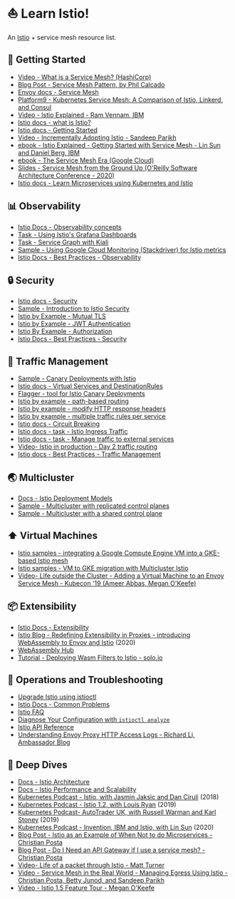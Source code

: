 # ⛵️ Learn Istio!

An [Istio](https://istio.io) + service mesh resource list.

## 🥳 Getting Started

- [Video - What is a Service Mesh? (HashiCorp)](https://www.youtube.com/watch?v=vh1YtWjfcyk)
- [Blog Post - Service Mesh Pattern, by Phil Calcado](https://philcalcado.com/2017/08/03/pattern_service_mesh.html)
- [Envoy docs - Service Mesh](https://www.envoyproxy.io/learn/service-mesh)
- [Platform9 - Kubernetes Service Mesh: A Comparison of Istio, Linkerd, and Consul](https://platform9.com/blog/kubernetes-service-mesh-a-comparison-of-istio-linkerd-and-consul/)
- [Video - Istio Explained - Ram Vennam, IBM](https://www.youtube.com/watch?v=6zDrLvpfCK4)
- [Istio docs - what is Istio? ](https://istio.io/docs/concepts/what-is-istio/)
- [Istio docs - Getting Started](https://istio.io/docs/setup/getting-started/)
- [Video - Incrementally Adopting Istio - Sandeep Parikh](https://www.youtube.com/watch?v=0cgTHQFXYPQ)
- [ebook - Istio Explained - Getting Started with Service Mesh - Lin Sun and Daniel Berg, IBM](https://www.ibm.com/account/reg/us-en/signup?formid=urx-42654)
- [ebook - The Service Mesh Era (Google Cloud)](https://services.google.com/fh/files/misc/the_service_mesh_era_architecting_securing_and_managing_microservices_with_istio_white_paper.pdf)
- [Slides - Service Mesh from the Ground Up (O'Reilly Software Architecture Conference - 2020)](http://bit.ly/istio-sacon)
- [Istio docs - Learn Microservices using Kubernetes and Istio](https://istio.io/docs/examples/microservices-istio/)

## 📊 Observability

- [Istio Docs - Observability concepts](https://istio.io/docs/concepts/observability/)
- [Task - Using Istio's Grafana Dashboards](https://istio.io/docs/tasks/telemetry/metrics/using-istio-dashboard/)
- [Task - Service Graph with Kiali ](https://istio.io/docs/tasks/telemetry/kiali/)
- [Sample - Using Google Cloud Monitoring (Stackdriver) for Istio metrics ](https://github.com/GoogleCloudPlatform/istio-samples/tree/master/istio-stackdriver)
- [Istio Docs - Best Practices - Observability](https://istio.io/docs/ops/best-practices/observability/)

## 🔒 Security

- [Istio docs - Security ](https://istio.io/docs/concepts/security/)
- [Sample - Introduction to Istio Security ](https://github.com/GoogleCloudPlatform/istio-samples/tree/master/security-intro)
- [Istio by Example - Mutual TLS](https://istiobyexample.dev/mtls)
- [Istio by Example - JWT Authentication](https://istiobyexample.dev/jwt)
- [Istio By Example - Authorization](https://istiobyexample.dev/authorization/)
- [Istio Docs - Best Practices - Security](https://istio.io/docs/ops/best-practices/security/)

## 🚦 Traffic Management

- [Sample - Canary Deployments with Istio](https://github.com/GoogleCloudPlatform/istio-samples/tree/master/istio-canary-gke)
- [Istio docs - Virtual Services and DestinationRules ](https://istio.io/docs/concepts/traffic-management/#rule-configuration)
- [Flagger - tool for Istio Canary Deployments](https://docs.flagger.app/tutorials/istio-progressive-delivery)
- [Istio by example - path-based routing](https://istiobyexample.dev/path-based-routing/)
- [Istio by example - modify HTTP response headers](https://istiobyexample.dev/response-headers/)
- [Istio by example - multiple traffic rules per service](https://istiobyexample.dev/multiple-traffic-rules/)
- [Istio docs - Circuit Breaking](https://istio.io/docs/tasks/traffic-management/circuit-breaking/)
- [Istio docs - task - Istio Ingress Traffic](https://istio.io/docs/tasks/traffic-management/ingress/ingress-control/)
- [Istio docs - task - Manage traffic to external services](https://istio.io/docs/tasks/traffic-management/egress/egress-control/)
- [Video- Istio in production - Day 2 traffic routing](https://www.youtube.com/watch?v=7cINRP0BFY8)
- [Istio docs - Best Practices - Traffic Management](https://istio.io/docs/ops/best-practices/traffic-management/)

## 🌏 Multicluster

- [Docs - Istio Deployment Models](https://istio.io/docs/ops/deployment/deployment-models/)
- [Sample - Multicluster with replicated control planes](https://github.com/GoogleCloudPlatform/istio-samples/tree/master/multicluster-gke/dual-control-plane)
- [Sample - Multicluster with a shared control plane ](https://github.com/GoogleCloudPlatform/istio-samples/tree/master/multicluster-gke/single-control-plane)


## ⬆️ Virtual Machines

- [Istio samples - integrating a Google Compute Engine VM into a GKE-based Istio mesh](https://github.com/GoogleCloudPlatform/istio-samples/tree/master/mesh-expansion-gce)
- [Istio samples - VM to GKE migration with Multicluster Istio](https://github.com/GoogleCloudPlatform/istio-samples/tree/master/multicluster-gke/vm-migration)
- [Video- Life outside the Cluster - Adding a Virtual Machine to an Envoy Service Mesh - Kubecon '19 (Ameer Abbas, Megan O'Keefe)](https://www.youtube.com/watch?v=0B8maYcjq_c)

## 📦 Extensibility

- [Istio Docs - Extensibility](https://istio.io/docs/concepts/wasm/)
- [Istio Blog - Redefining Extensibility in Proxies - introducing WebAssembly to Envoy and Istio](https://istio.io/blog/2020/wasm-announce/) (2020)
- [WebAssembly Hub](https://webassemblyhub.io/)
- [Tutorial - Deploying Wasm Filters to Istio - solo.io](https://docs.solo.io/web-assembly-hub/latest/tutorial_code/deploy_tutorials/deploying_with_istio/)


## 🔎 Operations and Troubleshooting

- [Upgrade Istio using istioctl](https://istio.io/docs/setup/upgrade/istioctl-upgrade/)
- [Istio Docs - Common Problems](https://istio.io/docs/ops/common-problems/)
- [Istio FAQ](https://istio.io/faq/)
- [Diagnose Your Configuration with `istioctl analyze`](https://istio.io/docs/ops/diagnostic-tools/istioctl-analyze/)
- [Istio API Reference](https://istio.io/docs/reference/config/)
- [Understanding Envoy Proxy HTTP Access Logs - Richard Li, Ambassador Blog](https://blog.getambassador.io/understanding-envoy-proxy-and-ambassador-http-access-logs-fee7802a2ec5)

## 🌊 Deep Dives

- [Docs - Istio Architecture](https://istio.io/docs/ops/deployment/architecture/)
- [Docs - Istio Performance and Scalability](https://istio.io/docs/ops/deployment/performance-and-scalability/)
- [Kubernetes Podcast - Istio, with Jasmin Jaksic and Dan Ciruli](https://kubernetespodcast.com/episode/015-istio/) (2018)
- [Kubernetes Podcast - Istio 1.2, with Louis Ryan](https://kubernetespodcast.com/episode/058-istio-1.2/) (2019)
- [Kubernetes Podcast-  AutoTrader UK, with Russell Warman and Karl Stoney](https://kubernetespodcast.com/episode/052-autotrader/) (2019)
- [Kubernetes Podcast - Invention, IBM and Istio, with Lin Sun](https://kubernetespodcast.com/episode/086-invention-ibm-istio/) (2020)
- [Blog Post - Istio as an Example of When Not to do Microservices - Christian Posta](https://blog.christianposta.com/microservices/istio-as-an-example-of-when-not-to-do-microservices/)
- [Blog Post - Do I Need an API Gateway if I use a service mesh? - Christian Posta](https://blog.christianposta.com/microservices/do-i-need-an-api-gateway-if-i-have-a-service-mesh/)
- [Video- Life of a packet through Istio - Matt Turner ](https://www.youtube.com/watch?v=cB611FtjHcQ)
- [Video - Service Mesh in the Real World - Managing Egress Using Istio - Christian Posta, Betty Junod, and Sandeep Parikh](https://www.youtube.com/watch?v=hjTLSaK4PH8)
- [Video - Istio 1.5 Feature Tour - Megan O'Keefe](https://www.youtube.com/watch?v=A4TqYj2vSA4)